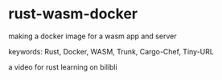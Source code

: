 # rust-wasm-docker

making a docker image for a wasm app and server

keywords: Rust, Docker, WASM, Trunk, Cargo-Chef, Tiny-URL

a video for rust learning on bilibli